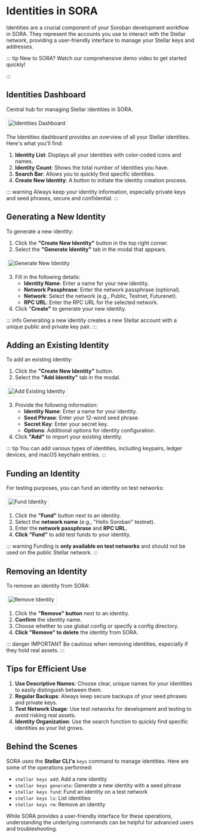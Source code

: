 # Identities in SORA

Identities are a crucial component of your Soroban development workflow in SORA. They represent the accounts you use to interact with the Stellar network, providing a user-friendly interface to manage your Stellar keys and addresses.

::: tip
New to SORA? Watch our comprehensive demo video to get started quickly!

<!-- <iframe width="560" height="315" src="https://www.youtube.com/embed/YOUR_VIDEO_ID" frameborder="0" allow="accelerometer; autoplay; clipboard-write; encrypted-media; gyroscope; picture-in-picture" allowfullscreen></iframe> -->
:::

## Identities Dashboard

Central hub for managing Stellar identities in SORA.

<div class="image-border">

![Identities Dashboard](/public/features/identities/dashboard.png)

</div>

The Identities dashboard provides an overview of all your Stellar identities. Here's what you'll find:

1. **Identity List**: Displays all your identities with color-coded icons and names.
2. **Identity Count**: Shows the total number of identities you have.
3. **Search Bar**: Allows you to quickly find specific identities.
4. **Create New Identity**: A button to initiate the identity creation process.

::: warning
Always keep your identity information, especially private keys and seed phrases, secure and confidential.
:::

## Generating a New Identity

To generate a new identity:

1. Click the **"Create New Identity"** button in the top right corner.
2. Select the **"Generate Identity"** tab in the modal that appears.

<div class="image-border">

![Generate New Identity](/public/features/identities/generate-identity.png)

</div>

3. Fill in the following details:
   - **Identity Name**: Enter a name for your new identity.
   - **Network Passphrase**: Enter the network passphrase (optional).
   - **Network**: Select the network (e.g., Public, Testnet, Futurenet).
   - **RPC URL**: Enter the RPC URL for the selected network.
4. Click "**Create"** to generate your new identity.

::: info
Generating a new identity creates a new Stellar account with a unique public and private key pair.
:::

## Adding an Existing Identity

To add an existing identity:

1. Click the **"Create New Identity"** button.
2. Select the **"Add Identity"** tab in the modal.

<div class="image-border">

![Add Existing Identity](/public/features/identities/add-identity.png)

</div>

3. Provide the following information:
   - **Identity Name**: Enter a name for your identity.
   - **Seed Phrase**: Enter your 12-word seed phrase.
   - **Secret Key**: Enter your secret key.
   - **Options**: Additional options for identity configuration.
4. Click **"Add"** to import your existing identity.

::: tip
You can add various types of identities, including keypairs, ledger devices, and macOS keychain entries.
:::

## Funding an Identity

For testing purposes, you can fund an identity on test networks:

<div class="image-border">

![Fund Identity](/public/features/identities/fund-identity.png)

</div>

1. Click the **"Fund"** button next to an identity.
2. Select the **network name** (e.g., "Hello Soroban" testnet).
3. Enter the **network passphrase** and **RPC URL.**
4. **Click "Fund"** to add test funds to your identity.

::: warning
Funding is **only available on test networks** and should not be used on the public Stellar network.
:::

## Removing an Identity

To remove an identity from SORA:

<div class="image-border">

![Remove Identity](/public/features/identities/remove-identity.png)

</div>

1. Click the **"Remove" button** next to an identity.
2. **Confirm** the identity name.
3. Choose whether to use global config or specify a config directory.
4. **Click "Remove" to delete** the identity from SORA.

::: danger IMPORTANT
Be cautious when removing identities, especially if they hold real assets.
:::

## Tips for Efficient Use

1. **Use Descriptive Names**: Choose clear, unique names for your identities to easily distinguish between them.
2. **Regular Backups**: Always keep secure backups of your seed phrases and private keys.
3. **Test Network Usage**: Use test networks for development and testing to avoid risking real assets.
4. **Identity Organization**: Use the search function to quickly find specific identities as your list grows.

## Behind the Scenes

SORA uses the **Stellar CLI's** `keys` command to manage identities. Here are some of the operations performed:

- `stellar keys add`: Add a new identity
- `stellar keys generate`: Generate a new identity with a seed phrase
- `stellar keys fund`: Fund an identity on a test network
- `stellar keys ls`: List identities
- `stellar keys rm`: Remove an identity

While SORA provides a user-friendly interface for these operations, understanding the underlying commands can be helpful for advanced users and troubleshooting.

<style>
.image-border img {
    border: 1px solid #ddd;
    border-radius: 4px;
    padding: 5px;
}
</style>

